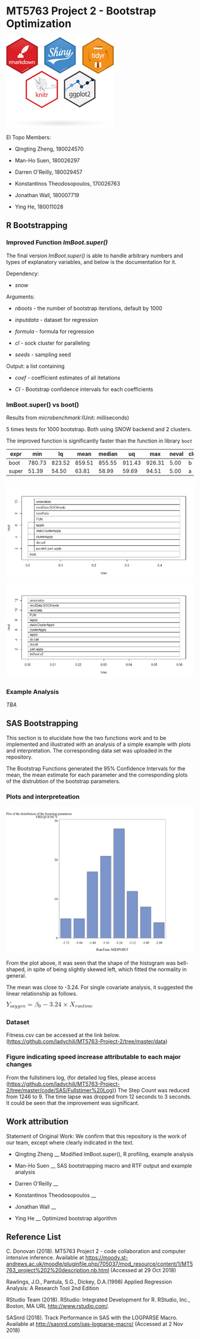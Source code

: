 # MT5763 Project 2 - Bootstrap Optimization

![](https://raw.githubusercontent.com/ladychili/MT5763-Project-2/master/r-packages.png?token=AaldBeYwHauQ1p-x4kRfKTNPYLxc-3Q2ks5b2xckwA%3D%3D)

EI Topo Members:

- Qingting Zheng, 180024570

- Man-Ho Suen, 180026297

- Darren O'Reilly, 180029457

- Konstantinos Theodosopoulos, 170026763

- Jonathan Wall, 180007719

- Ying He, 180011028

## R Bootstrapping 

### Improved Function _lmBoot.super()_

The final version _lmBoot.super()_ is able to handle arbitrary numbers and types of explanatory variables, and below is the documentation for it.

Dependency:

- _snow_

Arguments: 

- _nboots_ - the number of bootstrap iterstions, default by 1000

- _inputdata_ - dataset for regression 

- _formula_ - formula for regression 

- _cl_ - sock cluster for paralleling

- _seeds_ - sampling seed
        
Output: a list containing

- _coef_ - coefficient estimates of all itetations

- _CI_ - Bootstrap confidence intervals for each coefficients


### lmBoot.super() vs boot()

Results from *microbenchmark*:(Unit: milliseconds)

5 times tests for 1000 bootstrap. Both using SNOW backend and 2 clusters.

The improved function is significantly faster than the function in library `boot`


| expr  | min    | lq     | mean   | median | uq     | max    | neval | cld |
|-------|--------|--------|--------|--------|--------|--------|-------|-----|
| boot  | 780.73 | 823.52 | 859.51 | 855.55 | 911.43 | 926.31 | 5.00  | b   |
| super | 51.39  | 54.50  | 63.81  | 58.99  | 59.69  | 94.51  | 5.00  | a   |


![boot.benchmark](https://github.com/ladychili/MT5763-Project-2/blob/master/profiling/R.boots.png)
![boot.super](https://github.com/ladychili/MT5763-Project-2/blob/master/profiling/profsuper.png)

### Example Analysis

_TBA_


## SAS Bootstrapping

This section is to elucidate how the two functions work and to be implemented and illustrated with an analysis of a simple example with plots and interpretation.  The corresponding data set was uploaded in the repository. 

The Bootstrap Functions generated the 95% Confidence Intervals for the mean, the mean estimate for each parameter and the corresponding plots of the distrubtion of the bootstrap parameters.

### Plots and interpreteation

![SASbootplot](https://github.com/ladychili/MT5763-Project-2/blob/master/code/SAS/Output/SAS%20plot%20bootstrap.png)
      
From the plot above, it was seen that the shape of the histogram was bell-shaped, in spite of being slightly skewed left, which fitted the normality in general. 

The mean was close to -3.24.  For single covariate analysis, it suggested the linear relationship as follows.

![equation](https://github.com/ladychili/MT5763-Project-2/blob/master/code/SAS/Output/CodeCogsEqn2.gif)


### Dataset

Fitness.csv can be accessed at the link below.
(https://github.com/ladychili/MT5763-Project-2/tree/master/data)

### Figure indicating speed increase attributable to each major changes

From the fullstimers log,
(for detailed log files, please access (https://github.com/ladychili/MT5763-Project-2/tree/master/code/SAS/Fullstimer%20Log))
The Step Count was reduced from 1246 to 9.  The time lapse was dropped from 12 seconds to 3 seconds.  It could be seen that the improvement was significant. 


## Work attribution

Statement of Original Work: We confirm that this repository is the work of our team, except where clearly indicated in the text.

- Qingting Zheng __ Modified lmBoot.super(), R profiling, example analysis

- Man-Ho Suen __ SAS bootstrapping macro and RTF output and example analysis 

- Darren O'Reilly __

- Konstantinos Theodosopoulos __

- Jonathan Wall __

- Ying He __ Optimized bootstrap algorithm

## Reference List

C. Donovan (2018). MT5763 Project 2 - code collaboration and computer intensive inference. Available at <https://moody.st-andrews.ac.uk/moodle/pluginfile.php/705037/mod_resource/content/1/MT5763_project%202%20description.nb.html> (Accessed at 29 Oct 2018) 

Rawlings, J.O., Pantula, S.G., Dickey, D.A.(1998) Applied Regression Analysis: A Research Tool 2nd Edition

RStudio Team (2018). RStudio: Integrated Development for R. RStudio, Inc., Boston, MA URL <http://www.rstudio.com/>.

SASnrd (2018). Track Performance in SAS with the LOGPARSE Macro. Available at <http://sasnrd.com/sas-logparse-macro/> (Accessed at 2 Nov 2018)



